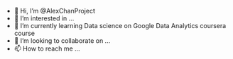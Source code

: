 - 👋 Hi, I’m @AlexChanProject
- 👀 I’m interested in ...
- 🌱 I’m currently learning Data science on Google Data Analytics coursera course
- 💞️ I’m looking to collaborate on ...
- 📫 How to reach me ...

<!---
AlexChanProject/AlexChanProject is a ✨ special ✨ repository because its `README.md` (this file) appears on your GitHub profile.
You can click the Preview link to take a look at your changes.
--->
